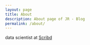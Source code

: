 ```yaml
---
layout: page
title: About
description: About page of JR - Blog
permalink: /about/
---
```


data scientist at [Scribd](https://www.scribd.com)
